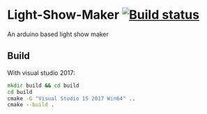 # Light-Show-Maker [![Build status](https://ci.appveyor.com/api/projects/status/kaqtvyo9x6c0ym0u?svg=true)](https://ci.appveyor.com/project/aarcangeli/light-show-maker)
An arduino based light show maker

## Build

With visual studio 2017:

```bat
mkdir build && cd build
cd build
cmake -G "Visual Studio 15 2017 Win64" ..
cmake --build .
```
